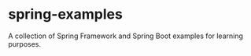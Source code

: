 # spring-examples
 A collection of Spring Framework and Spring Boot examples for learning purposes.

